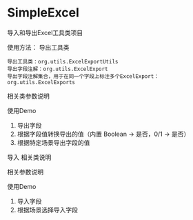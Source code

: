 # SimpleExcel
导入和导出Excel工具类项目


使用方法：
导出工具类 
```
导出工具类：org.utils.ExcelExportUtils
导出字段注解：org.utils.ExcelExport
导出字段注解集合，用于在同一个字段上标注多个ExcelExport：org.utils.ExcelExports
```
相关类参数说明

使用Demo
1. 导出字段
2. 根据字段值转换导出的值（内置 Boolean -> 是否，0/1 -> 是否）
3. 根据特定场景导出字段的值


导入
相关类说明


相关参数说明

使用Demo
1. 导入字段
2. 根据场景选择导入字段
